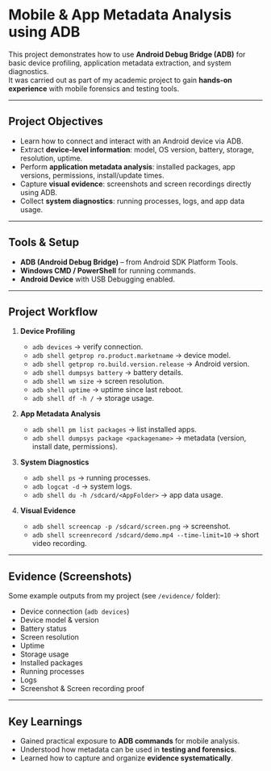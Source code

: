 # Mobile & App Metadata Analysis using ADB

This project demonstrates how to use **Android Debug Bridge (ADB)** for basic device profiling, application metadata extraction, and system diagnostics.  
It was carried out as part of my academic project to gain **hands-on experience** with mobile forensics and testing tools.

---

## Project Objectives
- Learn how to connect and interact with an Android device via ADB.
- Extract **device-level information**: model, OS version, battery, storage, resolution, uptime.
- Perform **application metadata analysis**: installed packages, app versions, permissions, install/update times.
- Capture **visual evidence**: screenshots and screen recordings directly using ADB.
- Collect **system diagnostics**: running processes, logs, and app data usage.

---

## Tools & Setup
- **ADB (Android Debug Bridge)** – from Android SDK Platform Tools.
- **Windows CMD / PowerShell** for running commands.
- **Android Device** with USB Debugging enabled.

---

## Project Workflow
1. **Device Profiling**  
   - `adb devices` → verify connection.  
   - `adb shell getprop ro.product.marketname` → device model.  
   - `adb shell getprop ro.build.version.release` → Android version.  
   - `adb shell dumpsys battery` → battery details.  
   - `adb shell wm size` → screen resolution.  
   - `adb shell uptime` → uptime since last reboot.  
   - `adb shell df -h /` → storage usage.  

2. **App Metadata Analysis**  
   - `adb shell pm list packages` → list installed apps.  
   - `adb shell dumpsys package <packagename>` → metadata (version, install date, permissions).  

3. **System Diagnostics**  
   - `adb shell ps` → running processes.  
   - `adb logcat -d` → system logs.  
   - `adb shell du -h /sdcard/<AppFolder>` → app data usage.  

4. **Visual Evidence**  
   - `adb shell screencap -p /sdcard/screen.png` → screenshot.  
   - `adb shell screenrecord /sdcard/demo.mp4 --time-limit=10` → short video recording.  

---

## Evidence (Screenshots)
Some example outputs from my project (see `/evidence/` folder):
- Device connection (`adb devices`)
- Device model & version
- Battery status
- Screen resolution
- Uptime
- Storage usage
- Installed packages
- Running processes
- Logs
- Screenshot & Screen recording proof

---

## Key Learnings
- Gained practical exposure to **ADB commands** for mobile analysis.  
- Understood how metadata can be used in **testing and forensics**.  
- Learned how to capture and organize **evidence systematically**.    
